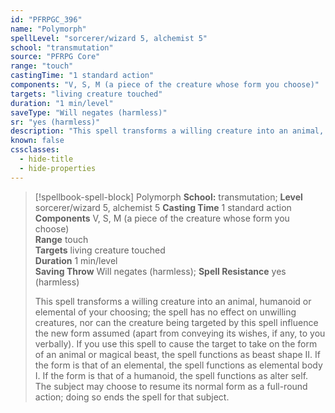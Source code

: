 ```yaml
---
id: "PFRPGC_396"
name: "Polymorph"
spellLevel: "sorcerer/wizard 5, alchemist 5"
school: "transmutation"
source: "PFRPG Core"
range: "touch"
castingTime: "1 standard action"
components: "V, S, M (a piece of the creature whose form you choose)"
targets: "living creature touched"
duration: "1 min/level"
saveType: "Will negates (harmless)"
sr: "yes (harmless)"
description: "This spell transforms a willing creature into an animal, humanoid or elemental of your choosing; the spell has no effect on unwilling creatures, nor can the creature being targeted by this spell influence the new form assumed (apart from conveying its wishes, if any, to you verbally).  If you use this spell to cause the target to take on the form of an animal or magical beast, the spell functions as beast shape II. If the form is that of an elemental, the spell functions as elemental body I. If the form is that of a humanoid, the spell functions as alter self.  The subject may choose to resume its normal form as a full-round action; doing so ends the spell for that subject."
known: false
cssclasses:
  - hide-title
  - hide-properties
---
```


> [!spellbook-spell-block] Polymorph
> **School:** transmutation; **Level** sorcerer/wizard 5, alchemist 5
> **Casting Time** 1 standard action  
> **Components** V, S, M (a piece of the creature whose form you choose)  
> **Range** touch  
> **Targets** living creature touched  
> **Duration** 1 min/level  
> **Saving Throw** Will negates (harmless); **Spell Resistance** yes (harmless)
> 
> This spell transforms a willing creature into an animal, humanoid or elemental of your choosing; the spell has no effect on unwilling creatures, nor can the creature being targeted by this spell influence the new form assumed (apart from conveying its wishes, if any, to you verbally).  If you use this spell to cause the target to take on the form of an animal or magical beast, the spell functions as beast shape II. If the form is that of an elemental, the spell functions as elemental body I. If the form is that of a humanoid, the spell functions as alter self.  The subject may choose to resume its normal form as a full-round action; doing so ends the spell for that subject.